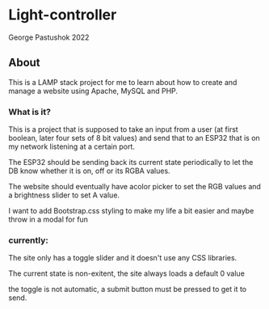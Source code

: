 # Light-controller
George Pastushok 2022

## About

This is a LAMP stack project for me to learn about how to create and manage a website using Apache, MySQL and PHP. 

### What is it?

This is a project that is supposed to take an input from a user (at first boolean, later four sets of 8 bit values) and send that to an ESP32 that is on my network listening at a certain port.

The ESP32 should be sending back its current state periodically to let the DB know whether it is on, off or its RGBA values.

The website should eventually have acolor picker to set the RGB values and a brightness slider to set A value. 

I want to add Bootstrap.css styling to make my life a bit easier and maybe throw in a modal for fun

### currently:

The site only has a toggle slider and it doesn't use any CSS libraries. 

The current state is non-exitent, the site always loads a default 0 value

the toggle is not automatic, a submit button must be pressed to get it to send.
